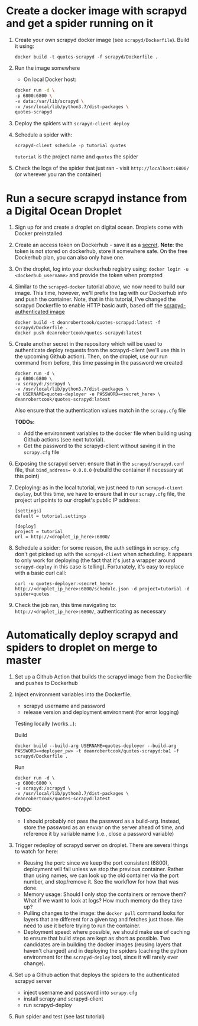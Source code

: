 # Create a docker image with scrapyd and get a spider running on it

1. Create your own scrapyd docker image (see `scrapyd/Dockerfile`). Build it using:  
    ```
    docker build -t quotes-scrapyd -f scrapyd/Dockerfile .
    ```
    
2. Run the image somewhere
    - On local Docker host:
    ```bash
    docker run -d \
    -p 6800:6800 \
    -v data:/var/lib/scrapyd \
    -v /usr/local/lib/python3.7/dist-packages \
    quotes-scrapyd
    ```
    
3. Deploy the spiders with `scrapyd-client deploy`
4. Schedule a spider with:
    ```
    scrapyd-client schedule -p tutorial quotes
    ```
    `tutorial` is the project name and `quotes` the spider
5. Check the logs of the spider that just ran - visit `http://localhost:6800/` (or wherever you ran the container)

# Run a secure scrapyd instance from a Digital Ocean Droplet
1. Sign up for and create a droplet on digital ocean. Droplets come with Docker preinstalled
2. Create an access token on Dockerhub - save it as a [secret](https://docs.github.com/en/actions/reference/encrypted-secrets). **Note**: the token is not stored on dockerhub, store it somewhere safe. On the free Dockerhub plan, you can also only have one.
3. On the droplet, log into your dockerhub registry using: `docker login -u <dockerhub_username>` and provide the token when prompted
4. Similar to the `scrapyd-docker` tutorial above, we now need to build our image. This time, however, we'll prefix the tag with our Dockerhub info and push the container. Note, that in this tutorial, I've changed the scrapyd Dockerfile to enable HTTP basic auth, based off the [scrapyd-authenticated image](https://github.com/cdrx/scrapyd-authenticated/blob/master/Dockerfile)
    ```
    docker build -t deanrobertcook/quotes-scrapyd:latest -f scrapyd/Dockerfile .
    docker push deanrobertcook/quotes-scrapyd:latest
    ```
5. Create another secret in the repository which will be used to authenticate deploy requests from the scrapyd-client (we'll use this in the upcoming Github action). Then, on the droplet, use our run command from before, this time passing in the password we created
    ```
    docker run -d \
    -p 6800:6800 \
    -v scrapyd:/scrapyd \
    -v /usr/local/lib/python3.7/dist-packages \
    -e USERNAME=quotes-deployer -e PASSWORD=<secret_here> \
    deanrobertcook/quotes-scrapyd:latest
    ```
    Also ensure that the authentication values match in the `scrapy.cfg` file

    **TODOs:** 
    - Add the environment variables to the docker file when building using Github actions (see next tutorial).
    - Get the password to the scrapyd-client without saving it in the `scrapy.cfg` file
6. Exposing the scrapyd server: ensure that in the `scrapyd/scrapyd.conf` file, that `bind_address= 0.0.0.0` (rebuild the container if necessary at this point) 
7. Deploying: as in the local tutorial, we just need to run `scrapyd-client deploy`, but this time, we have to ensure that in our `scrapy.cfg` file, the project url points to our droplet's public IP address:
    ```
    [settings]
    default = tutorial.settings

    [deploy]
    project = tutorial
    url = http://<droplet_ip_here>:6800/
    ```
8. Schedule a spider: for some reason, the auth settings in `scrapy.cfg` don't get picked up with the `scrapyd-client` when scheduling. It appears to only work for deploying (the fact that it's just a wrapper around `scrapyd-deploy` in this case is telling). Fortunately, it's easy to replace with a basic curl call: 
    ```
    curl -u quotes-deployer:<secret_here> http://<droplet_ip_here>:6800/schedule.json -d project=tutorial -d spider=quotes
    ```

9. Check the job ran, this time navigating to: `http://<droplet_ip_here>:6800/`, authenticating as necessary

# Automatically deploy scrapyd and spiders to droplet on merge to master

1. Set up a Github Action that builds the scrapyd image from the Dockerfile and pushes to Dockerhub

2. Inject environment variables into the Dockerfile. 
    - scrapyd username and password
    - release version and deployment environment (for error logging)

    Testing locally (works...):

    Build
    ```
    docker build --build-arg USERNAME=quotes-deployer --build-arg PASSWORD=<deployer_pw> -t deanrobertcook/quotes-scrapyd:ba1 -f scrapyd/Dockerfile .
    ```

    Run
    ```
    docker run -d \
    -p 6800:6800 \
    -v scrapyd:/scrapyd \
    -v /usr/local/lib/python3.7/dist-packages \
    deanrobertcook/quotes-scrapyd:latest
    ```

    **TODO:**
    - I should probably not pass the password as a build-arg. Instead, store the password as an envvar on the server ahead of time, and reference it by variable name (i.e., close a password variable)

3. Trigger redeploy of scrapyd server on droplet. There are several things to watch for here:
    - Reusing the port: since we keep the port consistent (6800), deployment will fail unless we stop the previous container. Rather than using names, we can look up the old container via the port number, and stop/remove it. See the workflow for how that was done.
    - Memory usage: Should I only stop the containers or remove them? What if we want to look at logs? How much memory do they take up?
    - Pulling changes to the image: the `docker pull` command looks for layers that are different for a given tag and fetches just those. We need to use it before trying to run the container.
    - Deployment speed: where possible, we should make use of caching to ensure that build steps are kept as short as possible. Two candidates are in building the docker images (reusing layers that haven't changed) and in deploying the spiders (caching the python environment for the `scrapyd-deploy` tool, since it will rarely ever change).

4. Set up a Github action that deploys the spiders to the authenticated scrapyd server
    - inject username and password into `scrapy.cfg`
    - install scrapy and scrapyd-client
    - run scrapyd-deploy

5. Run spider and test (see last tutorial)  

